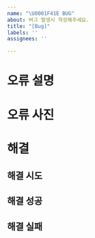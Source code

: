 ```yaml
---
name: "\U0001F41E BUG"
about: 버그 발생시 작성해주세요.
title: "[Bug]"
labels: ''
assignees: ''

---
```


# 오류 설명

# 오류 사진

# 해결

## 해결 시도

## 해결 성공

## 해결 실패
